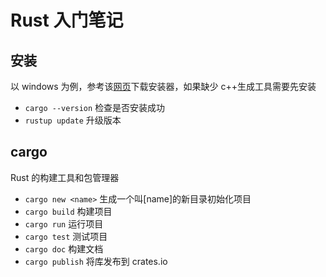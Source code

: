 # Rust 入门笔记

## 安装

以 windows 为例，参考该[网页](https://www.rust-lang.org/zh-CN/learn/get-started)下载安装器，如果缺少 c++生成工具需要先安装

- `cargo --version` 检查是否安装成功
- `rustup update` 升级版本

## cargo

Rust 的构建工具和包管理器

- `cargo new <name>` 生成一个叫[name]的新目录初始化项目
- `cargo build` 构建项目
- `cargo run` 运行项目
- `cargo test` 测试项目
- `cargo doc` 构建文档
- `cargo publish` 将库发布到 crates.io
